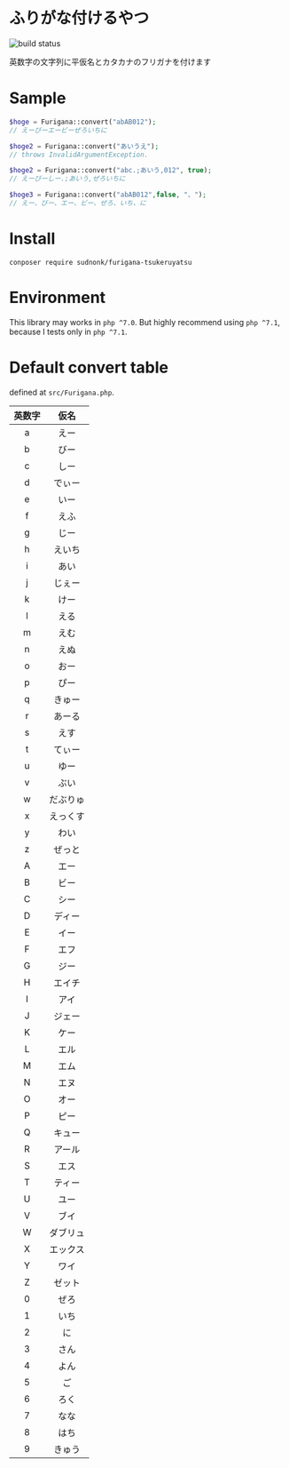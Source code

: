 # ふりがな付けるやつ
![build status](https://travis-ci.org/sudnonk/furigana-tsukeruyatsu.svg?branch=master)

英数字の文字列に平仮名とカタカナのフリガナを付けます

# Sample
```php
$hoge = Furigana::convert("abAB012");
// えーびーエービーぜろいちに

$hoge2 = Furigana::convert("あいうえ");
// throws InvalidArgumentException.

$hoge2 = Furigana::convert("abc.;あいう,012", true);
// えーびーしー.;あいう,ぜろいちに

$hoge3 = Furigana::convert("abAB012",false, "、");
// えー、びー、エー、ビー、ぜろ、いち、に
```

# Install
`conposer require sudnonk/furigana-tsukeruyatsu`

# Environment
This library may works in `php ^7.0`. But highly recommend using `php ^7.1`, because I tests only in `php ^7.1`.

# Default convert table
defined at `src/Furigana.php`.

|英数字|仮名|
|:----:|:----:|
|a|えー|
|b|びー|
|c|しー|
|d|でぃー|
|e|いー|
|f|えふ|
|g|じー|
|h|えいち|
|i|あい|
|j|じぇー|
|k|けー|
|l|える|
|m|えむ|
|n|えぬ|
|o|おー|
|p|ぴー|
|q|きゅー|
|r|あーる|
|s|えす|
|t|てぃー|
|u|ゆー|
|v|ぶい|
|w|だぶりゅ|
|x|えっくす|
|y|わい|
|z|ぜっと|
|A|エー|
|B|ビー|
|C|シー|
|D|ディー|
|E|イー|
|F|エフ|
|G|ジー|
|H|エイチ|
|I|アイ|
|J|ジェー|
|K|ケー|
|L|エル|
|M|エム|
|N|エヌ|
|O|オー|
|P|ピー|
|Q|キュー|
|R|アール|
|S|エス|
|T|ティー|
|U|ユー|
|V|ブイ|
|W|ダブリュ|
|X|エックス|
|Y|ワイ|
|Z|ゼット|
|0|ぜろ|
|1|いち|
|2|に|
|3|さん|
|4|よん|
|5|ご|
|6|ろく|
|7|なな|
|8|はち|
|9|きゅう|
